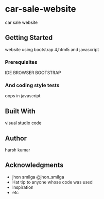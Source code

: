 # car-sale-website
car sale website


## Getting Started

website using bootstrap 4,html5 and javascript

### Prerequisites
IDE
BROWSER
BOOTSTRAP


### And coding style tests

oops in javascript


## Built With

visual studio code


## Author
harsh kumar



## Acknowledgments
* jhon smilga @jhon_smilga
* Hat tip to anyone whose code was used
* Inspiration
* etc
